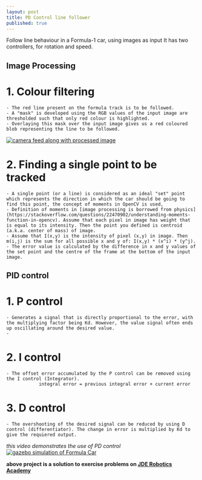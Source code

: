 ```yaml
---
layout: post
title: PD Control line follower
published: true
---
```


Follow line behaviour in a Formula-1 car, using images as input
It has two controllers, for rotation and speed.

## Image Processing
# 1. Colour filtering
	- The red line present on the formula track is to be followed.
    - A "mask" is developed using the RGB values of the input image are thresholded such that only red colour is highlighted.
    - Overlaying this mask over the input image gives us a red coloured blob representing the line to be followed.

[![camera feed along with processed image](https://yt-embed.herokuapp.com/embed?v=4kmUJu2Xqlg)](https://www.youtube.com/watch?v=4kmUJu2Xqlg "camera feed along with processed image")

# 2. Finding a single point to be tracked
	- A single point (or a line) is considered as an ideal "set" point which represents the direction in which the car should be going to find this point, the concept of moments in OpenCV is used, 
    - Definition of moments in [image processing is borrowed from physics](https://stackoverflow.com/questions/22470902/understanding-moments-function-in-opencv). Assume that each pixel in image has weight that is equal to its intensity. Then the point you defined is centroid (a.k.a. center of mass) of image.
	- Assume that I(x,y) is the intensity of pixel (x,y) in image. Then m(i,j) is the sum for all possible x and y of: I(x,y) * (x^i) * (y^j).
    - The error value is calculated by the difference in x and y values of the set point and the centre of the frame at the bottom of the input image.

## PID control
# 1. P control
	- Generates a signal that is directly proportional to the error, with the multiplying factor being Kd. However, the value signal often ends up oscillating around the desired value.
	-
# 2. I control
	- The offset error accumulated by the P control can be removed using the I control (Integrator).
    			integral error = previous integral error + current error
                
# 3. D control
	- The overshooting of the desired signal can be reduced by using D control (differentiator). The change in error is multiplied by Kd to give the requiered output.
    
_this video demonstrates the use of PD control_
[![gazebo simulation of Formula Car](https://yt-embed.herokuapp.com/embed?v=PHs2H54jiRc)](https://www.youtube.com/watch?v=PHs2H54jiRc "gazebo simulation of Formula Car")



**above project is a solution to exercise problems on [JDE Robotics Academy](http://jderobot.github.io/RoboticsAcademy/)**